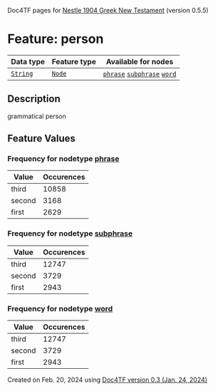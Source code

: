 Doc4TF pages for [Nestle 1904 Greek New Testament](https://github.com/saulocantanhede/tfgreek2/tree/master/tf) (version 0.5.5)
# Feature: person
Data type|Feature type|Available for nodes
---|---|---
[`String`](featurebydatatype.md#string)|[`Node`](featurebytype.md#node)| [`phrase`](featurebynodetype.md#phrase)  [`subphrase`](featurebynodetype.md#subphrase)  [`word`](featurebynodetype.md#word) 
## Description
grammatical person
## Feature Values
### Frequency for nodetype [phrase](featurebynodetype.md#phrase)
Value|Occurences
---|---
third|10858
second|3168
first|2629
### Frequency for nodetype [subphrase](featurebynodetype.md#subphrase)
Value|Occurences
---|---
third|12747
second|3729
first|2943
### Frequency for nodetype [word](featurebynodetype.md#word)
Value|Occurences
---|---
third|12747
second|3729
first|2943
 

Created on Feb. 20, 2024 using [Doc4TF  version 0.3 (Jan. 24, 2024)](https://github.com/tonyjurg/Doc4TF) 